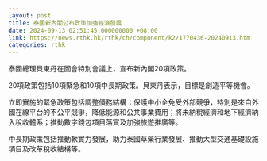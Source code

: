 ```yaml
---
layout: post
title: 泰國新內閣公布政策加強經濟發展
date: 2024-09-13 02:51:45.000000000 +08:00
link: https://news.rthk.hk/rthk/ch/component/k2/1770436-20240913.htm
categories: rthk
---
```


泰國總理貝東丹在國會特別會議上，宣布新內閣20項政策。 

20項政策包括10項緊急和10項中長期政策。貝東丹表示，目標是創造平等機會。

立即實施的緊急政策包括調整債務結構；保護中小企免受外部競爭，特別是來自外國在線平台的不公平競爭，降低能源和公共事業費用；將未納稅經濟和地下經濟納入稅收體系；推動數字錢包項目落實及加強旅遊推廣等。 

中長期政策包括推動軟實力發展，助力泰國草藥行業發展、推動大型交通基礎設施項目及改革稅收結構等。
